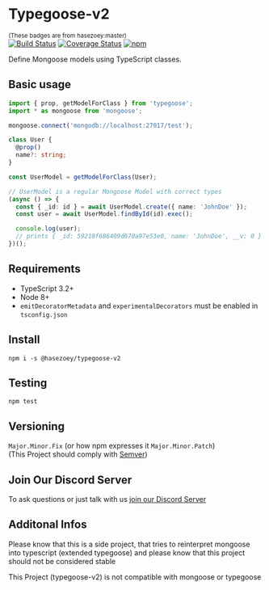 # Typegoose-v2

<sub>(These badges are from hasezoey:master)</sub>  
[![Build Status](https://travis-ci.com/hasezoey/typegoose-v2.svg?branch=master)](https://travis-ci.com/hasezoey/typegoose-v2)
[![Coverage Status](https://coveralls.io/repos/github/hasezoey/typegoose-v2/badge.svg?branch=master#feb282019)](https://coveralls.io/github/hasezoey/typegoose-v2?branch=master)
[![npm](https://img.shields.io/npm/dt/@hasezoey/typegoose-v2-v2.svg)](https://www.npmjs.com/package/@hasezoey/typegoose-v2)

Define Mongoose models using TypeScript classes.

## Basic usage

```ts
import { prop, getModelForClass } from 'typegoose';
import * as mongoose from 'mongoose';

mongoose.connect('mongodb://localhost:27017/test');

class User {
  @prop()
  name?: string;
}

const UserModel = getModelForClass(User);

// UserModel is a regular Mongoose Model with correct types
(async () => {
  const { _id: id } = await UserModel.create({ name: 'JohnDoe' });
  const user = await UserModel.findById(id).exec();

  console.log(user);
  // prints { _id: 59218f686409d670a97e53e0, name: 'JohnDoe', __v: 0 }
})();
```

## Requirements

* TypeScript 3.2+
* Node 8+
* `emitDecoratorMetadata` and `experimentalDecorators` must be enabled in `tsconfig.json`

## Install

`npm i -s @hasezoey/typegoose-v2`

## Testing

`npm test`

## Versioning

`Major.Minor.Fix` (or how npm expresses it `Major.Minor.Patch`)  
(This Project should comply with [Semver](https://semver.org))

## Join Our Discord Server

To ask questions or just talk with us [join our Discord Server](https://discord.gg/BpGjTTD)

## Additonal Infos

Please know that this is a side project, that tries to reinterpret mongoose into typescript (extended typegoose)
and please know that this project should not be considered stable

This Project (typegoose-v2) is not compatible with mongoose or typegoose
